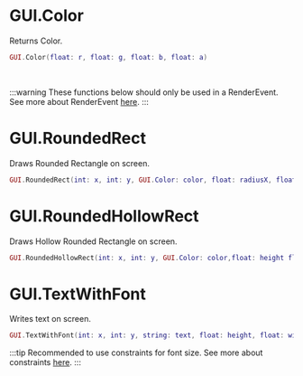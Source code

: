 # GUI.Color
Returns Color.
```lua
GUI.Color(float: r, float: g, float: b, float: a) 
```
<br/>

:::warning
These functions below should only be used in a RenderEvent. See more about RenderEvent [here](global.md).
:::

# GUI.RoundedRect
Draws Rounded Rectangle on screen.
```lua
GUI.RoundedRect(int: x, int: y, GUI.Color: color, float: radiusX, float: radiusY, float: height, float: width)
```

# GUI.RoundedHollowRect
Draws Hollow Rounded Rectangle on screen.
```lua
GUI.RoundedHollowRect(int: x, int: y, GUI.Color: color,float: height float: width, float: rounding, float: shadowSize)
```

# GUI.TextWithFont
Writes text on screen.
```lua
GUI.TextWithFont(int: x, int: y, string: text, float: height, float: width, float: fontSize) 
```
:::tip
Recommended to use constraints for font size. See more about constraints [here](global.md).
:::